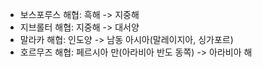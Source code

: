 - 보스포루스 해협: 흑해 -> 지중해
- 지브롤터 해협: 지중해 -> 대서양 
- 말라카 해협: 인도양 -> 남동 아시아(말레이지아, 싱가포르)
- 호르무즈 해협: 페르시아 만(아라비아 반도 동쪽) -> 아라비아 해 